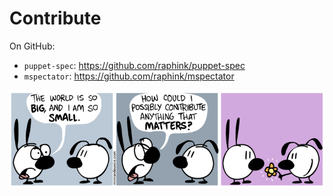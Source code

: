 # Contribute

On GitHub:

* `puppet-spec`: https://github.com/raphink/puppet-spec
* `mspectator`: https://github.com/raphink/mspectator

![Contribute](../images-base/contribute_800.png)

